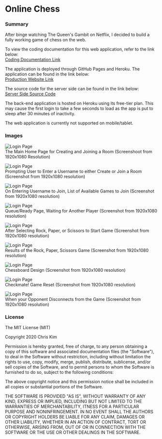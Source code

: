 # Online Chess  

### Summary  

After binge watching The Queen's Gambit on Netflix, I decided to build a fully working game of chess on the web.  

To view the coding documentation for this web application, refer to the link below:  
[Coding Documentation Link](https://ikim1991.github.io/coding-documentation/#/online-chess/)  

The application is deployed through GitHub Pages and Heroku. The application can be found in the link below:  
[Production Website Link](https://ikim1991.github.io/online-chess/)  

The source code for the server side can be found in the link below:  
[Server Side Source Code](https://github.com/ikim1991/online-chess-api/)  

The back-end application is hosted on Heroku using its free-tier plan. This may cause the first login to take a few seconds to load as the app is put to sleep after 30 minutes of inactivity.  

The web application is currently not supported on mobile/tablet.  

### Images  

![Login Page](./app-images/home.png "Login Page")  
The Main Home Page for Creating and Joining a Room (Screenshoot from 1920x1080 Resolution)  

![Login Page](./app-images/create.png "Login Page")  
Prompting User to Enter a Username to either Create or Join a Room (Screenshot from 1920x1080 resolution)  

![Login Page](./app-images/gamelist.png "Login Page")  
On Entering Username to Join, List of Available Games to Join (Screenshot from 1920x1080 resolution)  

![Login Page](./app-images/queue.png "Login Page")  
Queue/Ready Page, Waiting for Another Player (Screenshot from 1920x1080 resolution)  

![Login Page](./app-images/rockpaperscissors.png "Login Page")  
After Selecting Rock, Paper, or Scissors to Start Game (Screenshot from 1920x1080 resolution)  

![Login Page](./app-images/rps-results.png "Login Page")  
Results of the Rock, Paper, Scissors Game (Screenshot from 1920x1080 resolution)  

![Login Page](./app-images/chessboard.png "Login Page")  
Chessboard Design (Screenshot from 1920x1080 resolution)  

![Login Page](./app-images/checkmate.png "Login Page")  
Checkmate! Game Reset (Screenshot from 1920x1080 resolution)  

![Login Page](./app-images/disconnect.png "Login Page")  
When your Opponent Disconnects from the Game (Screenshot from 1920x1080 resolution)  

### License  
The MIT License (MIT)

Copyright 2020 Chris Kim

Permission is hereby granted, free of charge, to any person obtaining a copy of this software and associated documentation files (the "Software"), to deal in the Software without restriction, including without limitation the rights to use, copy, modify, merge, publish, distribute, sublicense, and/or sell copies of the Software, and to permit persons to whom the Software is furnished to do so, subject to the following conditions:

The above copyright notice and this permission notice shall be included in all copies or substantial portions of the Software.

THE SOFTWARE IS PROVIDED "AS IS", WITHOUT WARRANTY OF ANY KIND, EXPRESS OR IMPLIED, INCLUDING BUT NOT LIMITED TO THE WARRANTIES OF MERCHANTABILITY, ITNESS FOR A PARTICULAR PURPOSE AND NONINFRINGEMENT. IN NO EVENT SHALL THE AUTHORS OR COPYRIGHT HOLDERS BE LIABLE FOR ANY CLAIM, DAMAGES OR OTHER LIABILITY, WHETHER IN AN ACTION OF CONTRACT, TORT OR OTHERWISE, ARISING FROM, OUT OF OR IN CONNECTION WITH THE SOFTWARE OR THE USE OR OTHER DEALINGS IN THE SOFTWARE.
